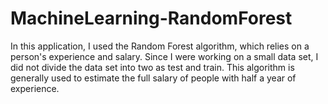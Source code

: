 # MachineLearning-RandomForest

In this application, I used the Random Forest algorithm, which relies on a person's experience and salary. Since I were working on a small data set, I did not divide the data set into two as test and train. This algorithm is generally used to estimate the full salary of people with half a year of experience.
